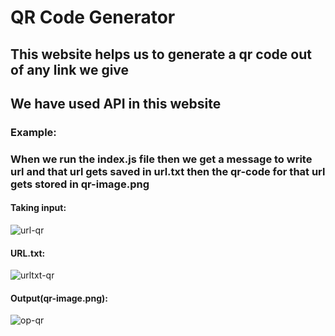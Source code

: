 # QR Code Generator
## This website helps us to generate a qr code out of any link we give 
## We have used API in this website 
### Example:
### When we run the index.js file then we get a message to write url and that url gets saved in url.txt then the qr-code for that url gets stored in qr-image.png
#### Taking input:
![url-qr](https://github.com/Sukanya-26/Qr-code-generator/assets/76915967/f596cb89-735b-4f17-81d4-474779073d1f)
#### URL.txt:
![urltxt-qr](https://github.com/Sukanya-26/Qr-code-generator/assets/76915967/06035070-b8b1-4493-83e1-510b8c1f75cb)
#### Output(qr-image.png):
![op-qr](https://github.com/Sukanya-26/Qr-code-generator/assets/76915967/8062b003-4fe7-4fc7-9fed-a388953712bd)
